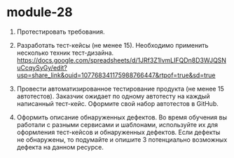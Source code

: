 # module-28
1. Протестировать требования.

2. Разработать тест-кейсы (не менее 15). Необходимо применить несколько техник тест-дизайна. 
https://docs.google.com/spreadsheets/d/1JRf3Z1lvmLIFQDn8D3WJQSNuCcqySyGy/edit?usp=share_link&ouid=107768341175988766447&rtpof=true&sd=true

3. Провести автоматизированное тестирование продукта (не менее 15 автотестов). Заказчик ожидает по одному автотесту на каждый написанный тест-кейс. Оформите свой набор автотестов в GitHub.

4. Оформить описание обнаруженных дефектов. Во время обучения вы работали с разными сервисами и шаблонами, используйте их для оформления тест-кейсов и обнаруженных дефектов. Если дефекты не обнаружены, то подумайте и опишите 3 потенциально возможных дефекта на данном ресурсе.
